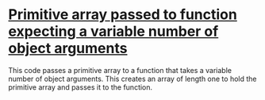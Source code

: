 # [Primitive array passed to function expecting a variable number of object arguments](https://spotbugs.readthedocs.io/en/latest/bugDescriptions.html#VA_PRIMITIVE_ARRAY_PASSED_TO_OBJECT_VARARG)

This code passes a primitive array to a function that takes a variable number of object arguments.
This creates an array of length one to hold the primitive array and passes it to the function.